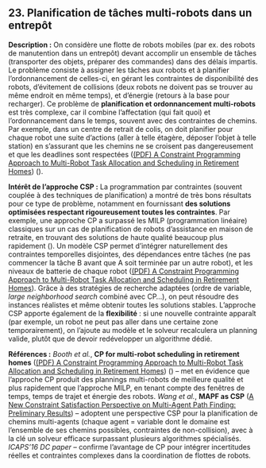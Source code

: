 
## 23. Planification de tâches multi-robots dans un entrepôt

**Description :** On considère une flotte de robots mobiles (par ex. des robots de manutention dans un entrepôt) devant accomplir un ensemble de tâches (transporter des objets, préparer des commandes) dans des délais impartis. Le problème consiste à assigner les tâches aux robots et à planifier l’ordonnancement de celles-ci, en gérant les contraintes de disponibilité des robots, d’évitement de collisions (deux robots ne doivent pas se trouver au même endroit en même temps), et d’énergie (retours à la base pour recharger). Ce problème de **planification et ordonnancement multi-robots** est très complexe, car il combine l’affectation (qui fait quoi) et l’ordonnancement dans le temps, souvent avec des contraintes de chemins. Par exemple, dans un centre de retrait de colis, on doit planifier pour chaque robot une suite d’actions (aller à telle étagère, déposer l’objet à telle station) en s’assurant que les chemins ne se croisent pas dangereusement et que les deadlines sont respectées ([(PDF) A Constraint Programming Approach to Multi-Robot Task Allocation and Scheduling in Retirement Homes](https://www.researchgate.net/publication/306387267_A_Constraint_Programming_Approach_to_Multi-Robot_Task_Allocation_and_Scheduling_in_Retirement_Homes#:~:text=We%20study%20the%20application%20of,our%20initial%20CP%20approach%20using)) ([](https://icaps16.icaps-conference.org/proceedings/dc/abstracts/booth.pdf#:~:text=work%20on%20a%20single,based)).

**Intérêt de l’approche CSP :** La programmation par contraintes (souvent couplée à des techniques de planification) a montré de très bons résultats pour ce type de problème, notamment en fournissant **des solutions optimisées respectant rigoureusement toutes les contraintes**. Par exemple, une approche CP a surpassé les MILP (programmation linéaire) classiques sur un cas de planification de robots d’assistance en maison de retraite, en trouvant des solutions de haute qualité beaucoup plus rapidement ([](https://icaps16.icaps-conference.org/proceedings/dc/abstracts/booth.pdf#:~:text=work%20on%20a%20single,based)). Un modèle CSP permet d’intégrer naturellement des contraintes temporelles disjointes, des dépendances entre tâches (ne pas commencer la tâche B avant que A soit terminée par un autre robot), et les niveaux de batterie de chaque robot ([(PDF) A Constraint Programming Approach to Multi-Robot Task Allocation and Scheduling in Retirement Homes](https://www.researchgate.net/publication/306387267_A_Constraint_Programming_Approach_to_Multi-Robot_Task_Allocation_and_Scheduling_in_Retirement_Homes#:~:text=We%20study%20the%20application%20of,our%20initial%20CP%20approach%20using)). Grâce à des stratégies de recherche adaptées (ordre de variable, *large neighborhood search* combiné avec CP…), on peut résoudre des instances réalistes et même obtenir toutes les solutions stables. L’approche CSP apporte également de la **flexibilité** : si une nouvelle contrainte apparaît (par exemple, un robot ne peut pas aller dans une certaine zone temporairement), on l’ajoute au modèle et le solveur recalculera un planning valide, plutôt que de devoir redévelopper un algorithme dédié.

**Références :** *Booth et al.*, **CP for multi-robot scheduling in retirement homes** ([(PDF) A Constraint Programming Approach to Multi-Robot Task Allocation and Scheduling in Retirement Homes](https://www.researchgate.net/publication/306387267_A_Constraint_Programming_Approach_to_Multi-Robot_Task_Allocation_and_Scheduling_in_Retirement_Homes#:~:text=We%20study%20the%20application%20of,our%20initial%20CP%20approach%20using)) ([](https://icaps16.icaps-conference.org/proceedings/dc/abstracts/booth.pdf#:~:text=work%20on%20a%20single,based)) – met en évidence que l’approche CP produit des plannings multi-robots de meilleure qualité et plus rapidement que l’approche MILP, en tenant compte des fenêtres de temps, temps de trajet et énergie des robots. *Wang et al.*, **MAPF as CSP** ([A New Constraint Satisfaction Perspective  on Multi-Agent Path Finding: Preliminary Results](https://www.ifaamas.org/Proceedings/aamas2019/pdfs/p2253.pdf#:~:text=In%20this%20paper%2C%20we%20adopt,the%20size%20of%20the%20reduced)) – adoptent une perspective CSP pour la planification de chemins multi-agents (chaque agent = variable dont le domaine est l’ensemble de ses chemins possibles, contraintes de non-collision), avec à la clé un solveur efficace surpassant plusieurs algorithmes spécialisés. *ICAPS’16 DC paper* – confirme l’avantage de CP pour intégrer incertitudes réelles et contraintes complexes dans la coordination de flottes de robots.
